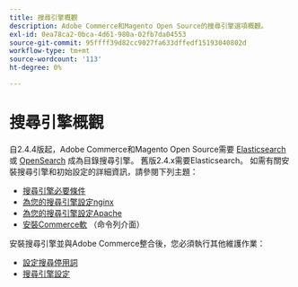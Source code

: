 ```yaml
---
title: 搜尋引擎概觀
description: Adobe Commerce和Magento Open Source的搜尋引擎選項概觀。
exl-id: 0ea78ca2-0bca-4d61-980a-02fb7da04553
source-git-commit: 95ffff39d82cc9027fa633dffedf15193040802d
workflow-type: tm+mt
source-wordcount: '113'
ht-degree: 0%

---
```


# 搜尋引擎概觀

自2.4.4版起，Adobe Commerce和Magento Open Source需要 [Elasticsearch] 或 [OpenSearch] 成為目錄搜尋引擎。 舊版2.4.x需要Elasticsearch。 如需有關安裝搜尋引擎和初始設定的詳細資訊，請參閱下列主題：

- [搜尋引擎必要條件](../../installation/prerequisites/search-engine/overview.md)
- [為您的搜尋引擎設定nginx](../../installation/prerequisites/search-engine/configure-nginx.md)
- [為您的搜尋引擎設定Apache](../../installation/prerequisites/search-engine/configure-apache.md)
- [安裝Commerce軟](../../installation/composer.md) （命令列介面）

安裝搜尋引擎並與Adobe Commerce整合後，您必須執行其他維護作業：

- [設定搜尋停用詞](search-stopwords.md)
- [搜尋引擎設定](configure-search-engine.md)

<!-- Link Definitions -->

[Elasticsearch]: https://www.elastic.co
[OpenSearch]: https://opensearch.org/docs/latest/opensearch/install/index/
